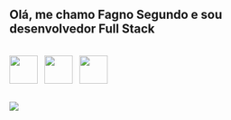 ## Olá, me chamo Fagno Segundo e sou desenvolvedor Full Stack

<div><br/>
  <img
    src="https://cdn.jsdelivr.net/gh/devicons/devicon/icons/html5/html5-original.svg"
    height="50"
    width="50"
  /> 
  &nbsp;
  <img 
    src="https://cdn.jsdelivr.net/gh/devicons/devicon/icons/css3/css3-original.svg"  
    height="50"
    width="50"
  />    
  &nbsp;
  <img 
    src="https://cdn.jsdelivr.net/gh/devicons/devicon/icons/javascript/javascript-original.svg" 
    height="50"
    width="50"
  />
</div>

##
 
<div> 
  <a href="https://www.linkedin.com/in/fagno-sousa-oliveira-segundo-b62415241/" target="_blank"><img src="https://img.shields.io/badge/-LinkedIn-%230077B5?style=for-the-badge&logo=linkedin&logoColor=white" target="_blank"></a> 
</div>

